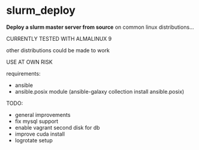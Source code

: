 <h1>slurm_deploy</h1>

<b>Deploy a slurm master server from source</b> on common linux distributions...

CURRENTLY TESTED WITH ALMALINUX 9 

other distributions could be made to work

USE AT OWN RISK


requirements:
- ansible
- ansible.posix module (ansible-galaxy collection install ansible.posix)

TODO:
- general improvements
- fix mysql support
- enable vagrant second disk for db
- improve cuda install
- logrotate setup
